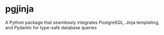 # pgjinja
A Python package that seamlessly integrates PostgreSQL, Jinja templating, and Pydantic for type-safe database queries
